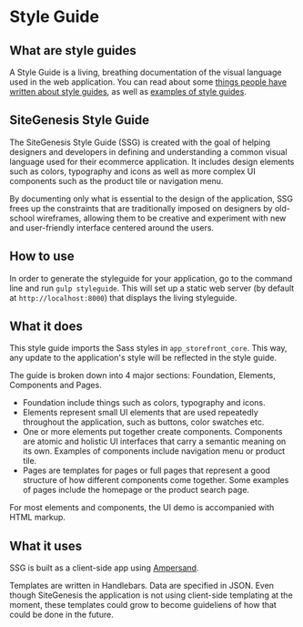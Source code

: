 # Style Guide
## What are style guides
A Style Guide is a living, breathing documentation of the visual language used in the web application. You can read about some [things people have written about style guides](http://styleguides.io/), as well as [examples of style guides](http://styleguides.io/examples.html).

## SiteGenesis Style Guide
The SiteGenesis Style Guide (SSG) is created with the goal of helping designers and developers in defining and understanding a common visual language used for their ecommerce application. It includes design elements such as colors, typography and icons as well as more complex UI components such as the product tile or navigation menu.

By documenting only what is essential to the design of the application, SSG frees up the constraints that are traditionally imposed on designers by old-school wireframes, allowing them to be creative and experiment with new and user-friendly interface centered around the users.

## How to use
In order to generate the styleguide for your application, go to the command line and run `gulp styleguide`. This will set up a static web server (by default at `http://localhost:8000`) that displays the living styleguide.

## What it does
This style guide imports the Sass styles in `app_storefront_core`. This way, any update to the application's style will be reflected in the style guide.

The guide is broken down into 4 major sections: Foundation, Elements, Components and Pages.

- Foundation include things such as colors, typography and icons.
- Elements represent small UI elements that are used repeatedly throughout the application, such as buttons, color swatches etc.
- One or more elements put together create components. Components are atomic and holistic UI interfaces that carry a semantic meaning on its own. Examples of components include navigation menu or product tile.
- Pages are templates for pages or full pages that represent a good structure of how different components come together. Some examples of pages include the homepage or the product search page.

For most elements and components, the UI demo is accompanied with HTML markup.

## What it uses
SSG is built as a client-side app using [Ampersand](http://ampersandjs.com/).

Templates are written in Handlebars. Data are specified in JSON. Even though SiteGenesis the application is not using client-side templating at the moment, these templates could grow to become guideliens of how that could be done in the future.
